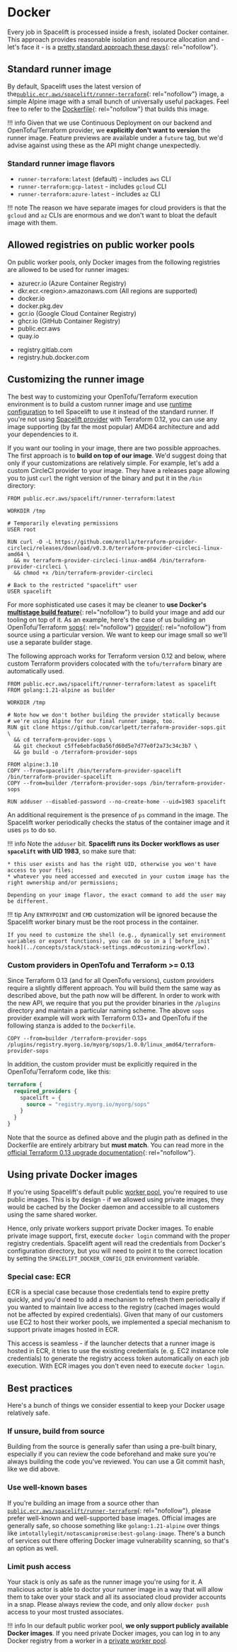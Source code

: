 # Docker

Every job in Spacelift is processed inside a fresh, isolated Docker container. This approach provides reasonable isolation and resource allocation and - let's face it - is a [pretty standard approach these days](https://circleci.com/docker/){: rel="nofollow"}.

## Standard runner image

By default, Spacelift uses the latest version of the[`public.ecr.aws/spacelift/runner-terraform`](https://gallery.ecr.aws/spacelift/runner-terraform){: rel="nofollow"} image, a simple Alpine image with a small bunch of universally useful packages. Feel free to refer to the [Dockerfile](https://github.com/spacelift-io/runner-terraform/blob/main/Dockerfile){: rel="nofollow"} that builds this image.

!!! info
    Given that we use Continuous Deployment on our backend and OpenTofu/Terraform provider, we **explicitly don't want to version** the runner image. Feature previews are available under a `future` tag, but we'd advise against using these as the API might change unexpectedly.

### Standard runner image flavors

- `runner-terraform:latest` (default) - includes `aws` CLI
- `runner-terraform:gcp-latest` - includes `gcloud` CLI
- `runner-terraform:azure-latest` - includes `az` CLI

!!! note
    The reason we have separate images for cloud providers is that the `gcloud` and `az` CLIs are enormous and we don't want to bloat the default image with them.

## Allowed registries on public worker pools

On public worker pools, only Docker images from the following registries are allowed to be used for runner images:

- azurecr.io (Azure Container Registry)
- dkr.ecr.<region\>.amazonaws.com (All regions are supported)
- docker.io
- docker.pkg.dev
- gcr.io (Google Cloud Container Registry)
- ghcr.io (GitHub Container Registry)
- public.ecr.aws
- quay.io
<!-- markdownlint-disable-next-line MD044 -->
- registry.gitlab.com
- registry.hub.docker.com

## Customizing the runner image

The best way to customizing your OpenTofu/Terraform execution environment is to build a custom runner image and use [runtime configuration](../concepts/configuration/runtime-configuration/README.md#runner_image-setting) to tell Spacelift to use it instead of the standard runner. If you're not using [Spacelift provider](../vendors/terraform/terraform-provider.md) with Terraform 0.12, you can use any image supporting (by far the most popular) AMD64 architecture and add your dependencies to it.

If you want our tooling in your image, there are two possible approaches. The first approach is to **build on top of our image**. We'd suggest doing that only if your customizations are relatively simple. For example, let's add a custom CircleCI provider to your image. They have a releases page allowing you to just `curl` the right version of the binary and put it in the `/bin` directory:

```docker title="Dockerfile"
FROM public.ecr.aws/spacelift/runner-terraform:latest

WORKDIR /tmp

# Temporarily elevating permissions
USER root

RUN curl -O -L https://github.com/mrolla/terraform-provider-circleci/releases/download/v0.3.0/terraform-provider-circleci-linux-amd64 \
  && mv terraform-provider-circleci-linux-amd64 /bin/terraform-provider-circleci \
  && chmod +x /bin/terraform-provider-circleci

# Back to the restricted "spacelift" user
USER spacelift
```

For more sophisticated use cases it may be cleaner to **use Docker's** [**multistage build feature**](https://docs.docker.com/develop/develop-images/multistage-build/){: rel="nofollow"} to build your image and add our tooling on top of it. As an example, here's the case of us building an OpenTofu/Terraform [sops](https://github.com/mozilla/sops){: rel="nofollow"} [provider](https://github.com/carlpett/terraform-provider-sops){: rel="nofollow"} from source using a particular version. We want to keep our image small so we'll use a separate builder stage.

The following approach works for Terraform version 0.12 and below, where custom Terraform providers colocated with the `tofu/terraform` binary are automatically used.

```docker
FROM public.ecr.aws/spacelift/runner-terraform:latest as spacelift
FROM golang:1.21-alpine as builder

WORKDIR /tmp

# Note how we don't bother building the provider statically because
# we're using Alpine for our final runner image, too.
RUN git clone https://github.com/carlpett/terraform-provider-sops.git \
  && cd terraform-provider-sops \
  && git checkout c5ffe6ebfac0a56fd60d5e7d77e0f2a73c34c3b7 \
  && go build -o /terraform-provider-sops

FROM alpine:3.10
COPY --from=spacelift /bin/terraform-provider-spacelift /bin/terraform-provider-spacelift
COPY --from=builder /terraform-provider-sops /bin/terraform-provider-sops

RUN adduser --disabled-password --no-create-home --uid=1983 spacelift
```

An additional requirement is the presence of `ps` command in the image. The Spacelift worker periodically checks the status of the container image and it uses `ps` to do so.

!!! info
    Note the `adduser` bit. **Spacelift runs its Docker workflows as user `spacelift` with UID 1983**, so make sure that:

    * this user exists and has the right UID, otherwise you won't have access to your files;
    * whatever you need accessed and executed in your custom image has the right ownership and/or permissions;

    Depending on your image flavor, the exact command to add the user may be different.

!!! tip
    Any `ENTRYPOINT` and `CMD` customization will be ignored because the Spacelift worker binary must be the root process in the container.

    If you need to customize the shell (e.g., dynamically set environment variables or export functions), you can do so in a [`before_init` hook](../concepts/stack/stack-settings.md#customizing-workflow).

### Custom providers in OpenTofu and Terraform >= 0.13

Since Terraform 0.13 (and for all OpenTofu versions), custom providers require a slightly different approach. You will build them the same way as described above, but the path now will be different. In order to work with the new API, we require that you put the provider binaries in the `/plugins` directory and maintain a particular naming scheme. The above `sops` provider example will work with Terraform 0.13+ and OpenTofu if the following stanza is added to the `Dockerfile`.

```docker
COPY --from=builder /terraform-provider-sops /plugins/registry.myorg.io/myorg/sops/1.0.0/linux_amd64/terraform-provider-sops
```

In addition, the custom provider must be explicitly required in the OpenTofu/Terraform code, like this:

```terraform
terraform {
  required_providers {
    spacelift = {
      source = "registry.myorg.io/myorg/sops"
    }
  }
}
```

Note that the source as defined above and the plugin path as defined in the Dockerfile are entirely arbitrary but **must match**. You can read more in the [official Terraform 0.13 upgrade documentation](https://www.terraform.io/upgrade-guides/0-13.html#in-house-providers){: rel="nofollow"}.

## Using private Docker images

If you're using Spacelift's default public [worker pool](../concepts/worker-pools), you're required to use public images. This is by design - if we allowed using private images, they would be cached by the Docker daemon and accessible to all customers using the same shared worker.

Hence, only private workers support private Docker images. To enable private image support, first, execute `docker login` command with the proper registry credentials. Spacelift agent will read the credentials from Docker's configuration directory, but you will need to point it to the correct location by setting the `SPACELIFT_DOCKER_CONFIG_DIR` environment variable.

### Special case: ECR

ECR is a special case because those credentials tend to expire pretty quickly, and you'd need to add a mechanism to refresh them periodically if you wanted to maintain live access to the registry (cached images would not be affected by expired credentials). Given that many of our customers use EC2 to host their worker pools, we implemented a special mechanism to support private images hosted in ECR.

This access is seamless - if the launcher detects that a runner image is hosted in ECR, it tries to use the existing credentials (e. g. EC2 instance role credentials) to generate the registry access token automatically on each job execution. With ECR images you don't even need to execute `docker login`.

## Best practices

Here's a bunch of things we consider essential to keep your Docker usage relatively safe.

### If unsure, build from source

Building from the source is generally safer than using a pre-built binary, especially if you can review the code beforehand and make sure you're always building the code you've reviewed. You can use a Git commit hash, like we did above.

### Use well-known bases

If you're building an image from a source other than [`public.ecr.aws/spacelift/runner-terraform`](https://gallery.ecr.aws/spacelift/runner-terraform){: rel="nofollow"}, please prefer well-known and well-supported base images. Official images are generally safe, so choose something like `golang:1.21-alpine` over things like `imtotallylegit/notascamipromise:best-golang-image`. There's a bunch of services out there offering Docker image vulnerability scanning, so that's an option as well.

### Limit push access

Your stack is only as safe as the runner image you're using for it. A malicious actor is able to doctor your runner image in a way that will allow them to take over your stack and all its associated cloud provider accounts in a snap. Please always review the code, and only allow `docker push` access to your most trusted associates.

!!! info
    In our default public worker pool, **we only support publicly available Docker images**. If you need private Docker images, you can log in to any Docker registry from a worker in a [private worker pool](../concepts/worker-pools).
